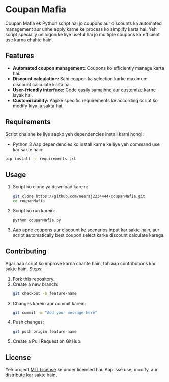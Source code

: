 # Coupan Mafia

Coupan Mafia ek Python script hai jo coupons aur discounts ka automated management aur unhe apply karne ke process ko simplify karta hai. Yeh script specially un logon ke liye useful hai jo multiple coupons ka efficient use karna chahte hain.

## Features

- **Automated coupon management:** Coupons ko efficiently manage karta hai.
- **Discount calculation:** Sahi coupon ka selection karke maximum discount calculate karta hai.
- **User-friendly interface:** Code easily samajhne aur customize karne layak hai.
- **Customizability:** Aapke specific requirements ke according script ko modify kiya ja sakta hai.

## Requirements

Script chalane ke liye aapko yeh dependencies install karni hongi:

- Python 3
Aap dependencies ko install karne ke liye yeh command use kar sakte hain:

```bash
pip install -r requirements.txt
```

## Usage

1. Script ko clone ya download karein:
   ```bash
   git clone https://github.com/neeraj2234444/coupanMafia.git
   cd coupanMafia
   ```

2. Script ko run karein:
   ```bash
   python coupanMafia.py
   ```

3. Aap apne coupons aur discount ke scenarios input kar sakte hain, aur script automatically best coupon select karke discount calculate karega.

## Contributing

Agar aap script ko improve karna chahte hain, toh aap contributions kar sakte hain. Steps:

1. Fork this repository.
2. Create a new branch:
   ```bash
   git checkout -b feature-name
   ```
3. Changes karein aur commit karein:
   ```bash
   git commit -m "Add your message here"
   ```
4. Push changes:
   ```bash
   git push origin feature-name
   ```
5. Create a Pull Request on GitHub.

## License

Yeh project [MIT License](LICENSE) ke under licensed hai. Aap isse use, modify, aur distribute kar sakte hain.
